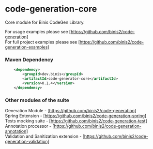 # code-generation-core

Core module for Binis CodeGen Library.

For usage examples please see [https://github.com/binis2/code-generation]    
For full project examples please see [https://github.com/binis2/code-generation-examples]     

### Maven Dependency
```xml
    <dependency>
        <groupId>dev.binis</groupId>
        <artifactId>code-generator-core</artifactId>
        <version>0.1.4</version>
    </dependency>
```

### Other modules of the suite

Generation Module - [https://github.com/binis2/code-generation]   
Spring Extension - [https://github.com/binis2/code-generation-spring]   
Tests mocking suite - [https://github.com/binis2/code-generation-test]   
Annotation processor - [https://github.com/binis2/code-generation-annotation]   
Validation and Sanitization extension - [https://github.com/binis2/code-generation-validation] 
